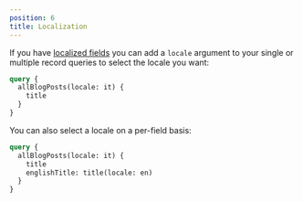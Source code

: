 ```yaml
---
position: 6
title: Localization
---
```


If you have [localized fields](/docs/introduction/localization/) you can add a `locale` argument to your single or multiple record queries to select the locale you want:

```graphql
query {
  allBlogPosts(locale: it) {
    title
  }
}
```

You can also select a locale on a per-field basis:

```graphql
query {
  allBlogPosts(locale: it) {
    title
    englishTitle: title(locale: en)
  }
}
```

